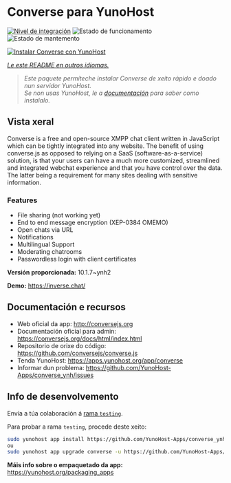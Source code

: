 <!--
NOTA: Este README foi creado automáticamente por <https://github.com/YunoHost/apps/tree/master/tools/readme_generator>
NON debe editarse manualmente.
-->

# Converse para YunoHost

[![Nivel de integración](https://dash.yunohost.org/integration/converse.svg)](https://dash.yunohost.org/appci/app/converse) ![Estado de funcionamento](https://ci-apps.yunohost.org/ci/badges/converse.status.svg) ![Estado de mantemento](https://ci-apps.yunohost.org/ci/badges/converse.maintain.svg)

[![Instalar Converse con YunoHost](https://install-app.yunohost.org/install-with-yunohost.svg)](https://install-app.yunohost.org/?app=converse)

*[Le este README en outros idiomas.](./ALL_README.md)*

> *Este paquete permíteche instalar Converse de xeito rápido e doado nun servidor YunoHost.*  
> *Se non usas YunoHost, le a [documentación](https://yunohost.org/install) para saber como instalalo.*

## Vista xeral

Converse is a free and open-source XMPP chat client written in JavaScript which can be tightly integrated into any website.
The benefit of using converse.js as opposed to relying on a SaaS (software-as-a-service) solution, is that your users can have a much more customized, streamlined and integrated webchat experience and that you have control over the data. The latter being a requirement for many sites dealing with sensitive information.

### Features

- File sharing (not working yet) 
- End to end message encryption (XEP-0384 OMEMO)
- Open chats via URL
- Notifications
- Multilingual Support
- Moderating chatrooms
- Passwordless login with client certificates


**Versión proporcionada:** 10.1.7~ynh2

**Demo:** <https://inverse.chat/>
## Documentación e recursos

- Web oficial da app: <http://conversejs.org>
- Documentación oficial para admin: <https://conversejs.org/docs/html/index.html>
- Repositorio de orixe do código: <https://github.com/conversejs/converse.js>
- Tenda YunoHost: <https://apps.yunohost.org/app/converse>
- Informar dun problema: <https://github.com/YunoHost-Apps/converse_ynh/issues>

## Info de desenvolvemento

Envía a túa colaboración á [rama `testing`](https://github.com/YunoHost-Apps/converse_ynh/tree/testing).

Para probar a rama `testing`, procede deste xeito:

```bash
sudo yunohost app install https://github.com/YunoHost-Apps/converse_ynh/tree/testing --debug
ou
sudo yunohost app upgrade converse -u https://github.com/YunoHost-Apps/converse_ynh/tree/testing --debug
```

**Máis info sobre o empaquetado da app:** <https://yunohost.org/packaging_apps>
